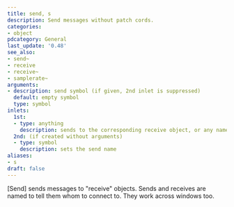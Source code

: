 ```yaml
---
title: send, s
description: Send messages without patch cords.
categories:
- object
pdcategory: General
last_update: '0.48'
see_also:
- send~
- receive
- receive~
- samplerate~
arguments:
- description: send symbol (if given, 2nd inlet is suppressed)
  default: empty symbol
  type: symbol
inlets:
  1st:
  - type: anything
    description: sends to the corresponding receive object, or any named object which name corresponds to the stored symbol. e.g. array, value, iemguis, directly to a named patch, etc
  2nd: (if created without arguments)
  - type: symbol
    description: sets the send name
aliases:
- s
draft: false
---
```

[Send] sends messages to "receive" objects. Sends and receives are named to tell them whom to connect to. They work across windows too.
